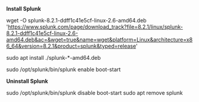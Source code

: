 

__Install Splunk__

wget -O splunk-8.2.1-ddff1c41e5cf-linux-2.6-amd64.deb 'https://www.splunk.com/page/download_track?file=8.2.1/linux/splunk-8.2.1-ddff1c41e5cf-linux-2.6-amd64.deb&ac=&wget=true&name=wget&platform=Linux&architecture=x86_64&version=8.2.1&product=splunk&typed=release'

sudo apt install ./splunk-*-amd64.deb

sudo /opt/splunk/bin/splunk enable boot-start

__Uninstall Splunk__

sudo /opt/splunk/bin/splunk disable boot-start
sudo apt remove splunk
